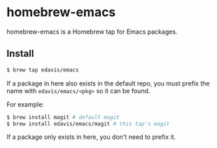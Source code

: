 homebrew-emacs
==============

homebrew-emacs is a Homebrew tap for Emacs packages.

Install
-------

```bash
$ brew tap edavis/emacs
```

If a package in here also exists in the default repo, you must prefix
the name with `edavis/emacs/<pkg>` so it can be found.

For example:

```bash
$ brew install magit # default magit
$ brew install edavis/emacs/magit # this tap's magit
```

If a package only exists in here, you don't need to prefix it.
